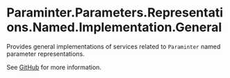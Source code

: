# Paraminter.Parameters.Representations.Named.Implementation.General

Provides general implementations of services related to `Paraminter` named parameter representations.

See [GitHub](https://github.com/Paraminter/Paraminter.Parameters.Representations.Named) for more information.